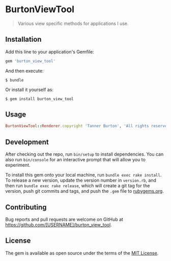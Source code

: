 # BurtonViewTool

> Various view specific methods for applications I use.

## Installation

Add this line to your application's Gemfile:

```ruby
gem 'burton_view_tool'
```

And then execute:

    $ bundle

Or install it yourself as:

    $ gem install burton_view_tool

## Usage

```ruby
BurtonViewTool::Renderer.copyright 'Tanner Burton', 'All rights reserved'
```

## Development

After checking out the repo, run `bin/setup` to install dependencies. You can also run `bin/console` for an interactive prompt that will allow you to experiment.

To install this gem onto your local machine, run `bundle exec rake install`. To release a new version, update the version number in `version.rb`, and then run `bundle exec rake release`, which will create a git tag for the version, push git commits and tags, and push the `.gem` file to [rubygems.org](https://rubygems.org).

## Contributing

Bug reports and pull requests are welcome on GitHub at https://github.com/[USERNAME]/burton_view_tool.


## License

The gem is available as open source under the terms of the [MIT License](http://opensource.org/licenses/MIT).

